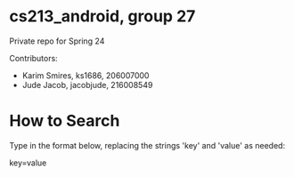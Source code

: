 # cs213_android, group 27
Private repo for Spring 24

Contributors: 
- Karim Smires, ks1686, 206007000
- Jude Jacob, jacobjude, 216008549

# How to Search
Type in the format below, replacing the strings 'key' and 'value' as needed:

key=value

